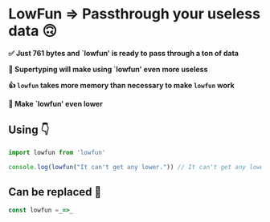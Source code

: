 # LowFun => Passthrough your useless data 🙃


**✅ Just 761 bytes and `lowfun' is ready to pass through a ton of data**

**💠 Supertyping will make using `lowfun' even more useless**

**👍 `lowfun` takes more memory than necessary to make `lowfun` work**

**🔽 Make `lowfun' even lower**

## Using 👇

```js
import lowfun from 'lowfun'

console.log(lowfun("It can't get any lower.")) // It can't get any lower.
```

## Can be replaced 🔁

```js
const lowfun =_=>_
```